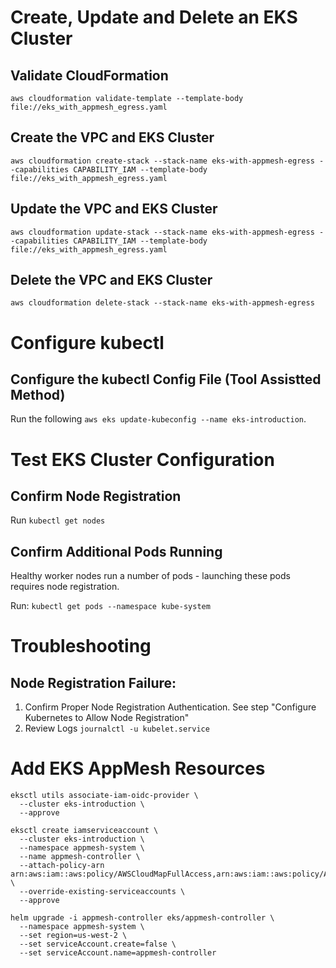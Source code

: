 # Create, Update and Delete an EKS Cluster

## Validate CloudFormation

`aws cloudformation validate-template --template-body file://eks_with_appmesh_egress.yaml`

## Create the VPC and EKS Cluster

`aws cloudformation create-stack --stack-name eks-with-appmesh-egress --capabilities CAPABILITY_IAM --template-body file://eks_with_appmesh_egress.yaml`

## Update the VPC and EKS Cluster

`aws cloudformation update-stack --stack-name eks-with-appmesh-egress --capabilities CAPABILITY_IAM --template-body file://eks_with_appmesh_egress.yaml`

## Delete the VPC and EKS Cluster

`aws cloudformation delete-stack --stack-name eks-with-appmesh-egress`

# Configure kubectl

## Configure the kubectl Config File (Tool Assistted Method)

Run the following `aws eks update-kubeconfig --name eks-introduction`.

# Test EKS Cluster Configuration

## Confirm Node Registration

Run `kubectl get nodes`

## Confirm Additional Pods Running

Healthy worker nodes run a number of pods - launching these pods requires node registration.

Run: `kubectl get pods --namespace kube-system`

# Troubleshooting

## Node Registration Failure:

1. Confirm Proper Node Registration Authentication. See step "Configure Kubernetes to Allow Node Registration"
2. Review Logs `journalctl -u kubelet.service`


# Add EKS AppMesh Resources

```
eksctl utils associate-iam-oidc-provider \
  --cluster eks-introduction \
  --approve
```

```
eksctl create iamserviceaccount \
  --cluster eks-introduction \
  --namespace appmesh-system \
  --name appmesh-controller \
  --attach-policy-arn  arn:aws:iam::aws:policy/AWSCloudMapFullAccess,arn:aws:iam::aws:policy/AWSAppMeshFullAccess \
  --override-existing-serviceaccounts \
  --approve
```

```
helm upgrade -i appmesh-controller eks/appmesh-controller \
  --namespace appmesh-system \
  --set region=us-west-2 \
  --set serviceAccount.create=false \
  --set serviceAccount.name=appmesh-controller
```

